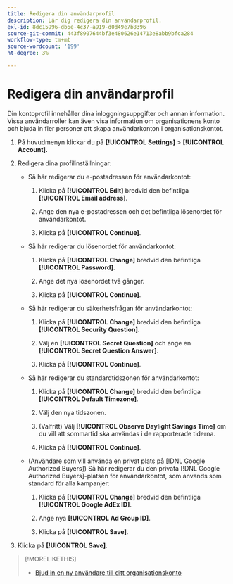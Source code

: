 ```yaml
---
title: Redigera din användarprofil
description: Lär dig redigera din användarprofil.
exl-id: 8dc15996-db6e-4c37-a919-d0d49e7b8396
source-git-commit: 443f8907644bf3e480626e14713e8abb9bfca284
workflow-type: tm+mt
source-wordcount: '199'
ht-degree: 3%

---
```


# Redigera din användarprofil

Din kontoprofil innehåller dina inloggningsuppgifter och annan information. Vissa användarroller kan även visa information om organisationens konto och bjuda in fler personer att skapa användarkonton i organisationskontot.

1. På huvudmenyn klickar du på **[!UICONTROL Settings]** > **[!UICONTROL Account].**

1. Redigera dina profilinställningar:

   * Så här redigerar du e-postadressen för användarkontot:

      1. Klicka på **[!UICONTROL Edit]** bredvid den befintliga **[!UICONTROL Email address]**.

      1. Ange den nya e-postadressen och det befintliga lösenordet för användarkontot.

      1. Klicka på **[!UICONTROL Continue]**.

   * Så här redigerar du lösenordet för användarkontot:

      1. Klicka på **[!UICONTROL Change]** bredvid den befintliga **[!UICONTROL Password]**.

      1. Ange det nya lösenordet två gånger.

      1. Klicka på **[!UICONTROL Continue]**.

   * Så här redigerar du säkerhetsfrågan för användarkontot:

      1. Klicka på **[!UICONTROL Change]** bredvid den befintliga **[!UICONTROL Security Question]**.

      1. Välj en **[!UICONTROL Secret Question]** och ange en **[!UICONTROL Secret Question Answer]**.

      1. Klicka på **[!UICONTROL Continue]**.

   * Så här redigerar du standardtidszonen för användarkontot:

      1. Klicka på **[!UICONTROL Change]** bredvid den befintliga **[!UICONTROL Default Timezone]**.

      1. Välj den nya tidszonen.

      1. (Valfritt) Välj **[!UICONTROL Observe Daylight Savings Time]** om du vill att sommartid ska användas i de rapporterade tiderna.

      1. Klicka på **[!UICONTROL Continue]**.

   * (Användare som vill använda en privat plats på [!DNL Google Authorized Buyers]) Så här redigerar du den privata [!DNL Google Authorized Buyers]-platsen för användarkontot, som används som standard för alla kampanjer:

      1. Klicka på **[!UICONTROL Change]** bredvid den befintliga **[!UICONTROL Google AdEx ID]**.

      1. Ange nya **[!UICONTROL Ad Group ID]**.

      1. Klicka på **[!UICONTROL Save]**.

1. Klicka på **[!UICONTROL Save]**.

>[!MORELIKETHIS]
>
>* [Bjud in en ny användare till ditt organisationskonto](user-invite.md)

<!-- >* [User Profile and Organization Account Settings](user-and-account-settings.md) -->
